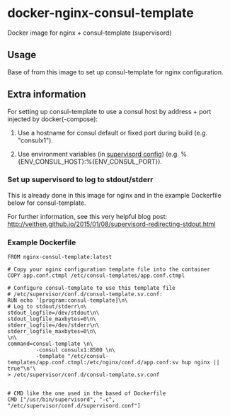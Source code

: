 # docker-nginx-consul-template
Docker image for nginx + consul-template (supervisord)

Usage
-----
Base of from this image to set up consul-template for nginx configuration.


Extra information
-----------------
For setting up consul-template to use a consul host by address + port injected by docker(-compose):

1. Use a hostname for consul default or fixed port during build (e.g. "consulx1").

2. Use environment variables (in [supervisord config](http://supervisord.org/configuration.html#environment-variables)) (e.g. %{ENV_CONSUL_HOST}:%{ENV_CONSUL_PORT}).

### Set up supervisord to log to stdout/stderr
This is already done in this image for nginx and in the example Dockerfile below for consul-template.


For further information, see this very helpful blog post:
http://veithen.github.io/2015/01/08/supervisord-redirecting-stdout.html


### Example Dockerfile
````
FROM nginx-consul-template:latest

# Copy your nginx configuration template file into the container
COPY app.conf.ctmpl /etc/consul-templates/app.conf.ctmpl

# Configure consul-template to use this template file
# /etc/supervisor/conf.d/consul-template.sv.conf:
RUN echo '[program:consul-template]\n\
# Log to stdout/stderr\n\
stdout_logfile=/dev/stdout\n\
stdout_logfile_maxbytes=0\n\
stderr_logfile=/dev/stderr\n\
stderr_logfile_maxbytes=0\n\
\n\
command=consul-template \n\
         -consul consulx1:8500 \n\
         -template "/etc/consul-templates/app.conf.ctmpl:/etc/nginx/conf.d/app.conf:sv hup nginx || true"\n'\
> /etc/supervisor/conf.d/consul-template.sv.conf


# CMD like the one used in the based of Dockerfile
CMD ["/usr/bin/supervisord", "-c", "/etc/supervisor/conf.d/supervisord.conf"]
````
